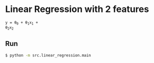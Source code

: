# Linear Regression with 2 features


<code>y = &theta;<sub>0</sub> + &theta;<sub>1</sub>x<sub>1</sub> + &theta;<sub>2</sub>x<sub>2</sub></code>


## Run

```bash
$ python -m src.linear_regression.main
```
